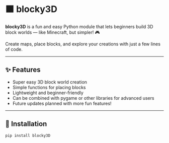 # 🟫 blocky3D

**blocky3D** is a fun and easy Python module that lets beginners build 3D block worlds — like Minecraft, but simpler! 🎮

Create maps, place blocks, and explore your creations with just a few lines of code.

---

## ✨ Features
- Super easy 3D block world creation
- Simple functions for placing blocks
- Lightweight and beginner-friendly
- Can be combined with pygame or other libraries for advanced users
- Future updates planned with more fun features!

---

## 🚀 Installation
```bash
pip install blocky3D
